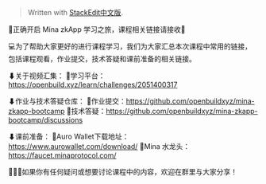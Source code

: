 


> Written with [StackEdit中文版](https://stackedit.cn/).

🚀正确开启 Mina zkApp 学习之旅，课程相关链接请接收🏹

💻为了帮助大家更好的进行课程学习，我们为大家汇总本次课程中常用的链接，包括课程观看，作业提交，技术答疑和课前准备的相关链接。

⬇关于视频汇集：
🔗学习平台：https://openbuild.xyz/learn/challenges/2051400317 

⬇作业与技术答疑仓库：
🔗作业提交：https://github.com/openbuildxyz/mina-zkapp-bootcamp 
🔗技术答疑：https://github.com/openbuildxyz/mina-zkapp-bootcamp/discussions

⬇课前准备：
🔗Auro Wallet下载地址：
https://www.aurowallet.com/download/
🔗Mina 水龙头：
https://faucet.minaprotocol.com/ 

🙋🏻‍♂️如果你有任何疑问或想要讨论课程中的内容，欢迎在群里与大家分享！
<!--stackedit_data:
eyJoaXN0b3J5IjpbMTA0MDEwOTM2MV19
-->